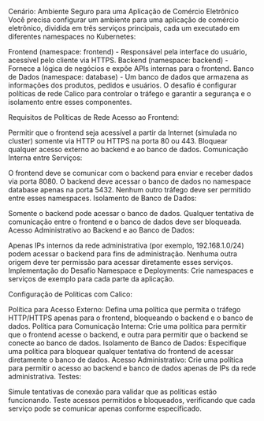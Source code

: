 Cenário: Ambiente Seguro para uma Aplicação de Comércio Eletrônico
Você precisa configurar um ambiente para uma aplicação de comércio eletrônico, dividida em três serviços principais, cada um executado em diferentes namespaces no Kubernetes:

Frontend (namespace: frontend) - Responsável pela interface do usuário, acessível pelo cliente via HTTPS.
Backend (namespace: backend) - Fornece a lógica de negócios e expõe APIs internas para o frontend.
Banco de Dados (namespace: database) - Um banco de dados que armazena as informações dos produtos, pedidos e usuários.
O desafio é configurar políticas de rede Calico para controlar o tráfego e garantir a segurança e o isolamento entre esses componentes.

Requisitos de Políticas de Rede
Acesso ao Frontend:

Permitir que o frontend seja acessível a partir da Internet (simulada no cluster) somente via HTTP ou HTTPS na porta 80 ou 443.
Bloquear qualquer acesso externo ao backend e ao banco de dados.
Comunicação Interna entre Serviços:

O frontend deve se comunicar com o backend para enviar e receber dados via porta 8080.
O backend deve acessar o banco de dados no namespace database apenas na porta 5432.
Nenhum outro tráfego deve ser permitido entre esses namespaces.
Isolamento de Banco de Dados:

Somente o backend pode acessar o banco de dados. Qualquer tentativa de comunicação entre o frontend e o banco de dados deve ser bloqueada.
Acesso Administrativo ao Backend e ao Banco de Dados:

Apenas IPs internos da rede administrativa (por exemplo, 192.168.1.0/24) podem acessar o backend para fins de administração.
Nenhuma outra origem deve ter permissão para acessar diretamente esses serviços.
Implementação do Desafio
Namespace e Deployments: Crie namespaces e serviços de exemplo para cada parte da aplicação.

Configuração de Políticas com Calico:

Política para Acesso Externo: Defina uma política que permita o tráfego HTTP/HTTPS apenas para o frontend, bloqueando o backend e o banco de dados.
Política para Comunicação Interna: Crie uma política para permitir que o frontend acesse o backend, e outra para permitir que o backend se conecte ao banco de dados.
Isolamento de Banco de Dados: Especifique uma política para bloquear qualquer tentativa do frontend de acessar diretamente o banco de dados.
Acesso Administrativo: Crie uma política para permitir o acesso ao backend e banco de dados apenas de IPs da rede administrativa.
Testes:

Simule tentativas de conexão para validar que as políticas estão funcionando.
Teste acessos permitidos e bloqueados, verificando que cada serviço pode se comunicar apenas conforme especificado.